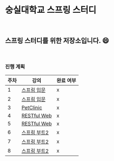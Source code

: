 # 숭실대학교 스프링 스터디 

<br>

## 스프링 스터디를 위한 저장소입니다. :smile:

<br>

### 진행 계획

| 주차  | 강의                                                   | 완료 여부 |
| ------| ------------------------------------------------------ | --------------------- |
| 1 | [스프링 입문](https://www.inflearn.com/course/스프링-입문-스프링부트)               | x |
| 2 | [스프링 입문](https://www.inflearn.com/course/스프링-입문-스프링부트)               |  x                 |
| 3 | [PetClinic](https://www.inflearn.com/course/spring)                    | x                  |
| 4 | [RESTful Web](https://www.inflearn.com/course/spring-boot-restful-web-services)                   | x                  |
| 5 | [RESTful Web](https://www.inflearn.com/course/spring-boot-restful-web-services) | x                  |
| 6 | [스프링 부트2](https://www.aladin.co.kr/m/mproduct.aspx?ItemId=168752840)         |x                  |
| 7 | [스프링 부트2](https://www.aladin.co.kr/m/mproduct.aspx?ItemId=168752840)         |x                  |
| 8 | [스프링 부트2](https://www.aladin.co.kr/m/mproduct.aspx?ItemId=168752840)         |x                  |




